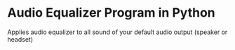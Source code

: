 # Audio Equalizer Program in Python

Applies audio equalizer to all sound of your default audio output (speaker or headset)
